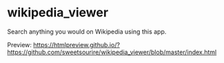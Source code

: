 # wikipedia_viewer

Search anything you would on Wikipedia using this app.

Preview:
https://htmlpreview.github.io/?https://github.com/sweetsourire/wikipedia_viewer/blob/master/index.html
